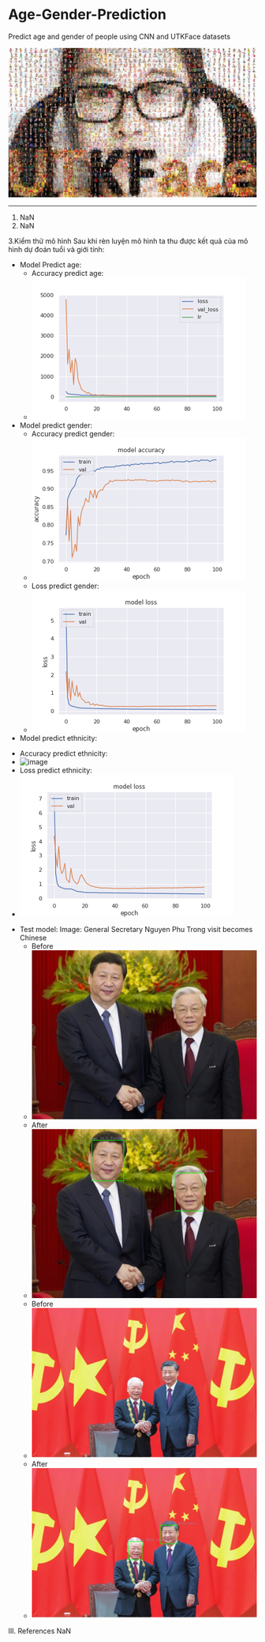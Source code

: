 # Age-Gender-Prediction
Predict age and gender of people using CNN and UTKFace datasets


![image](https://github.com/chienthan2vn/Age-Gender-Prediction/blob/main/UTKFaceDemo.png)



_________________________________________________________________________________________________________________
1. NaN
2. NaN

3.Kiểm thử mô hình
Sau khi rèn luyện mô hình ta thu được kết quả của mô hình dự đoán tuổi và giới tính:
- Model Predict age:
  + Accuracy predict age:
  + ![image](https://github.com/chienthan2vn/Age-Gender-Prediction/blob/main/image/MSE_loss_age.png)
- Model predict gender:
  + Accuracy predict gender:
  + ![image](https://github.com/chienthan2vn/Age-Gender-Prediction/blob/main/image/Accuracy_gender.png)
  + Loss predict gender:
  + ![image](https://github.com/chienthan2vn/Age-Gender-Prediction/blob/main/image/Loss_gender.png)
 - Model predict ethnicity:
  + Accuracy predict ethnicity:
  + ![image](https://github.com/chienthan2vn/Age-Gender-Prediction/blob/main/image/Accuracy_ethinicity.png)
  + Loss predict ethnicity:
  + ![image](https://github.com/chienthan2vn/Age-Gender-Prediction/blob/main/image/Loss_ethnicity.png)
- Test model:
Image: General Secretary Nguyen Phu Trong visit becomes Chinese
  + Before
  + ![image](https://github.com/chienthan2vn/Age-Gender-Prediction/blob/main/test.jpg)
  + After
  + ![image](https://github.com/chienthan2vn/Age-Gender-Prediction/blob/main/image/test/test.jpg)
   + Before
  + ![image](https://github.com/chienthan2vn/Age-Gender-Prediction/blob/main/test1.jpg)
  + After
  + ![image](https://github.com/chienthan2vn/Age-Gender-Prediction/blob/main/image/test/test1.jpg)
  

III. References
NaN
